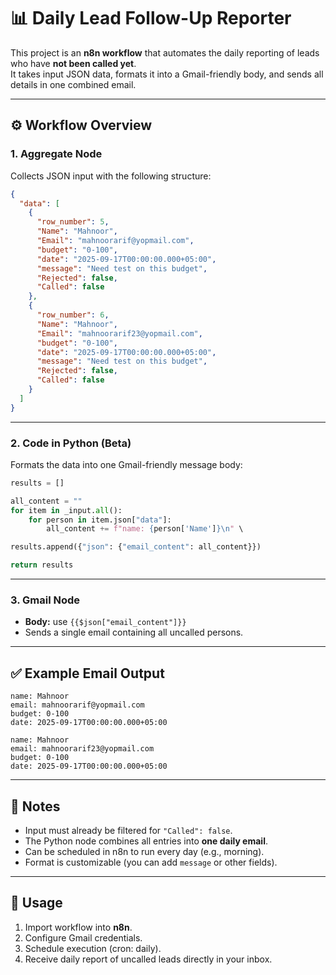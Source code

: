 # 📊 Daily Lead Follow-Up Reporter

This project is an **n8n workflow** that automates the daily reporting of leads who have **not been called yet**.  
It takes input JSON data, formats it into a Gmail-friendly body, and sends all details in one combined email.

---

## ⚙️ Workflow Overview

### 1. **Aggregate Node**
Collects JSON input with the following structure:
```json
{
  "data": [
    {
      "row_number": 5,
      "Name": "Mahnoor",
      "Email": "mahnoorarif@yopmail.com",
      "budget": "0-100",
      "date": "2025-09-17T00:00:00.000+05:00",
      "message": "Need test on this budget",
      "Rejected": false,
      "Called": false
    },
    {
      "row_number": 6,
      "Name": "Mahnoor",
      "Email": "mahnoorarif23@yopmail.com",
      "budget": "0-100",
      "date": "2025-09-17T00:00:00.000+05:00",
      "message": "Need test on this budget",
      "Rejected": false,
      "Called": false
    }
  ]
}
```

---

### 2. **Code in Python (Beta)**
Formats the data into one Gmail-friendly message body:

```python
results = []

all_content = ""
for item in _input.all():
    for person in item.json["data"]:
        all_content += f"name: {person['Name']}\n" \                       f"email: {person['Email']}\n" \                       f"budget: {person['budget']}\n" \                       f"date: {person['date']}\n\n"

results.append({"json": {"email_content": all_content}})

return results
```

---

### 3. **Gmail Node**
- **Body:** use `{{$json["email_content"]}}`  
- Sends a single email containing all uncalled persons.

---

## ✅ Example Email Output

```
name: Mahnoor
email: mahnoorarif@yopmail.com
budget: 0-100
date: 2025-09-17T00:00:00.000+05:00

name: Mahnoor
email: mahnoorarif23@yopmail.com
budget: 0-100
date: 2025-09-17T00:00:00.000+05:00
```

---

## 📝 Notes
- Input must already be filtered for `"Called": false`.  
- The Python node combines all entries into **one daily email**.  
- Can be scheduled in n8n to run every day (e.g., morning).  
- Format is customizable (you can add `message` or other fields).

---

## 🚀 Usage
1. Import workflow into **n8n**.  
2. Configure Gmail credentials.  
3. Schedule execution (cron: daily).  
4. Receive daily report of uncalled leads directly in your inbox.

